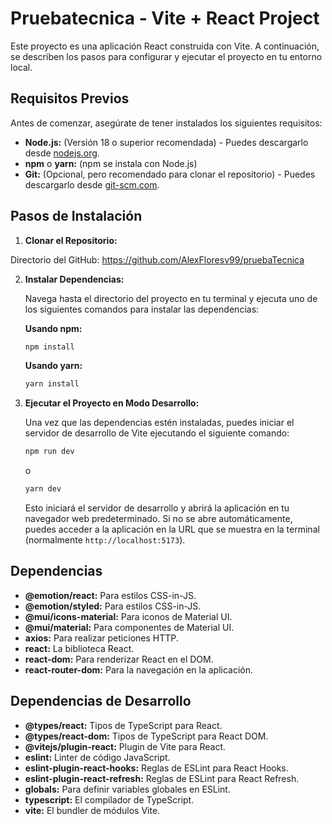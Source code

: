 # Pruebatecnica - Vite + React Project

Este proyecto es una aplicación React construida con Vite. A continuación, se describen los pasos para configurar y ejecutar el proyecto en tu entorno local.

## Requisitos Previos

Antes de comenzar, asegúrate de tener instalados los siguientes requisitos:

* **Node.js:** (Versión 18 o superior recomendada) - Puedes descargarlo desde [nodejs.org](https://nodejs.org/).
* **npm** o **yarn:** (npm se instala con Node.js)
* **Git:** (Opcional, pero recomendado para clonar el repositorio) - Puedes descargarlo desde [git-scm.com](https://git-scm.com/).

## Pasos de Instalación

1.  **Clonar el Repositorio:**

  Directorio del GitHub: https://github.com/AlexFloresv99/pruebaTecnica

2.  **Instalar Dependencias:**

    Navega hasta el directorio del proyecto en tu terminal y ejecuta uno de los siguientes comandos para instalar las dependencias:

    **Usando npm:**

    ```bash
    npm install
    ```

    **Usando yarn:**

    ```bash
    yarn install
    ```

3.  **Ejecutar el Proyecto en Modo Desarrollo:**

    Una vez que las dependencias estén instaladas, puedes iniciar el servidor de desarrollo de Vite ejecutando el siguiente comando:

    ```bash
    npm run dev
    ```

    o

    ```bash
    yarn dev
    ```

    Esto iniciará el servidor de desarrollo y abrirá la aplicación en tu navegador web predeterminado. Si no se abre automáticamente, puedes acceder a la aplicación en la URL que se muestra en la terminal (normalmente `http://localhost:5173`).


## Dependencias

* **@emotion/react:** Para estilos CSS-in-JS.
* **@emotion/styled:** Para estilos CSS-in-JS.
* **@mui/icons-material:** Para iconos de Material UI.
* **@mui/material:** Para componentes de Material UI.
* **axios:** Para realizar peticiones HTTP.
* **react:** La biblioteca React.
* **react-dom:** Para renderizar React en el DOM.
* **react-router-dom:** Para la navegación en la aplicación.

## Dependencias de Desarrollo

* **@types/react:** Tipos de TypeScript para React.
* **@types/react-dom:** Tipos de TypeScript para React DOM.
* **@vitejs/plugin-react:** Plugin de Vite para React.
* **eslint:** Linter de código JavaScript.
* **eslint-plugin-react-hooks:** Reglas de ESLint para React Hooks.
* **eslint-plugin-react-refresh:** Reglas de ESLint para React Refresh.
* **globals:** Para definir variables globales en ESLint.
* **typescript:** El compilador de TypeScript.
* **vite:** El bundler de módulos Vite.
